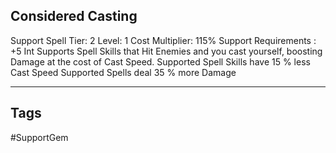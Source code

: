 ## Considered Casting
Support
Spell
Tier: 2
Level: 1
Cost Multiplier: 115%
Support Requirements : +5 Int
Supports Spell Skills that Hit Enemies and you cast yourself, boosting Damage at the cost of Cast Speed.
Supported Spell Skills have 15 % less Cast Speed
Supported Spells deal 35 % more Damage

---
## Tags
#SupportGem
